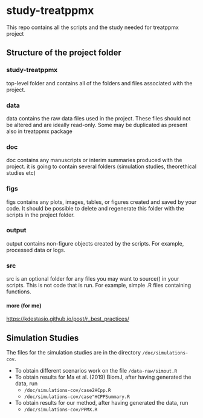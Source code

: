 # study-treatppmx
This repo contains all the scripts and the study needed for treatppmx project

## Structure of the project folder

### study-treatppmx
top-level folder and contains all of the folders and files associated with the project. 

### data
data contains the raw data files used in the project. These files should not be altered and are ideally read-only. Some may be duplicated as present also in treatppmx package

### doc
doc contains any manuscripts or interim summaries produced with the project. it is going to contain several folders (simulation studies, theorethical studies etc)

### figs
figs contains any plots, images, tables, or figures created and saved by your code. It should be possible to delete and regenerate this folder with the scripts in the project folder.

### output
output contains non-figure objects created by the scripts. For example, processed data or logs.

### src
src is an optional folder for any files you may want to source() in your scripts. This is not code that is run. For example, simple .R files containing functions.

#### more (for me)
https://kdestasio.github.io/post/r_best_practices/

## Simulation Studies 

The files for the simulation studies are in the directory `/doc/simulations-cov`.

* To obtain different scenarios work on the file `/data-raw/simout.R`
* To obtain results for Ma et al. (2019) BiomJ, after having generated the data, run 
  - `/doc/simulations-cov/case2HCpp.R`
  - `/doc/simulations-cov/case"HCPPSummary.R`
* To obtain results for our method, after having generated the data, run 
  - `/doc/simulations-cov/PPMX.R`

